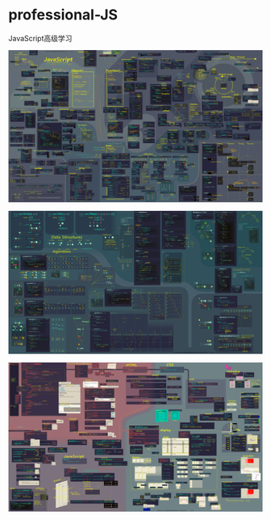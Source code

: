 # professional-JS
JavaScript高级学习

![JavaScript](https://github.com/Flandre3569/professional-JS/blob/main/javaScript.jpg)

![Algorithms](https://github.com/Flandre3569/professional-JS/blob/main/Algorithms.jpg)

![Html-Css](https://github.com/Flandre3569/professional-JS/blob/main/Html_Css.jpg)

